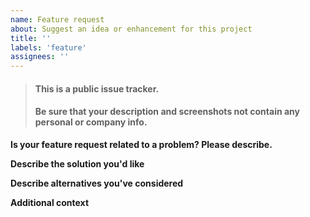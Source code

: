```yaml
---
name: Feature request
about: Suggest an idea or enhancement for this project
title: ''
labels: 'feature'
assignees: ''
---
```


<!-- This warning can be deleted before Submit-->

> #### This is a public issue tracker.
>
> #### Be sure that your description and screenshots not contain any personal or company info.

**Is your feature request related to a problem? Please describe.**

<!-- A clear and concise description of what the problem is. Ex. I'm always frustrated when [...] -->

**Describe the solution you'd like**

<!-- A clear and concise description of what you want to happen. -->

**Describe alternatives you've considered**

<!-- A clear and concise description of any alternative solutions or features you've considered. -->

**Additional context**

<!-- Add any other context or screenshots about the feature request here. -->
